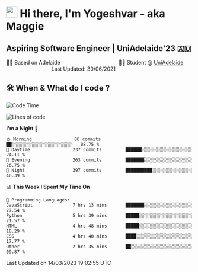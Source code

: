 <h1><img src="https://emojis.slackmojis.com/emojis/images/1531849430/4246/blob-sunglasses.gif?1531849430" width="30"/> Hi there, I'm Yogeshvar - aka Maggie</h1>

## Aspiring Software Engineer | UniAdelaide'23 🇦🇺  
🏂🏻  Based on Adelaide &nbsp;&nbsp;&nbsp;&nbsp;&nbsp;&nbsp;&nbsp;&nbsp;&nbsp;&nbsp;&nbsp;&nbsp;&nbsp;&nbsp;&nbsp;&nbsp;&nbsp;&nbsp;&nbsp;&nbsp;&nbsp;&nbsp;&nbsp;&nbsp;&nbsp;&nbsp;&nbsp;&nbsp;&nbsp;&nbsp;&nbsp;&nbsp;&nbsp;&nbsp;&nbsp;&nbsp;&nbsp;&nbsp;&nbsp;👨‍💻 Student @ [UniAdelaide](https://www.adelaide.edu.au)   &nbsp;&nbsp;&nbsp;&nbsp;&nbsp;&nbsp;&nbsp;&nbsp;&nbsp;&nbsp;&nbsp;&nbsp;&nbsp;&nbsp;&nbsp;&nbsp;&nbsp;&nbsp;&nbsp;&nbsp;&nbsp;&nbsp;&nbsp;&nbsp;&nbsp;&nbsp;&nbsp;&nbsp;&nbsp;&nbsp;&nbsp;Last Updated: 30/06/2021

## 🛠 When & What do I code ?  

<!--START_SECTION:waka-->
![Code Time](http://img.shields.io/badge/Code%20Time-2%2C003%20hrs%2021%20mins-blue)

![Lines of code](https://img.shields.io/badge/From%20Hello%20World%20I%27ve%20Written-3.6%20million%20lines%20of%20code-blue)

**I'm a Night 🦉** 

```text
🌞 Morning                86 commits          ██░░░░░░░░░░░░░░░░░░░░░░░   08.75 % 
🌆 Daytime                237 commits         ██████░░░░░░░░░░░░░░░░░░░   24.11 % 
🌃 Evening                263 commits         ███████░░░░░░░░░░░░░░░░░░   26.75 % 
🌙 Night                  397 commits         ██████████░░░░░░░░░░░░░░░   40.39 % 
```


📊 **This Week I Spent My Time On** 

```text
💬 Programming Languages: 
JavaScript               7 hrs 13 mins       ███████░░░░░░░░░░░░░░░░░░   27.54 % 
Python                   5 hrs 39 mins       █████░░░░░░░░░░░░░░░░░░░░   21.57 % 
HTML                     4 hrs 48 mins       █████░░░░░░░░░░░░░░░░░░░░   18.29 % 
CSS                      4 hrs 40 mins       ████░░░░░░░░░░░░░░░░░░░░░   17.77 % 
Other                    2 hrs 35 mins       ██░░░░░░░░░░░░░░░░░░░░░░░   09.87 % 
```


 Last Updated on 14/03/2023 19:02:55 UTC
<!--END_SECTION:waka-->
